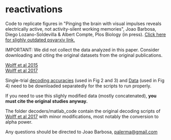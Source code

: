 # reactivations

Code to replicate figures in "Pinging the brain with visual impulses reveals electrically active, not activity-silent working memories", Joao Barbosa, Diego Lozano-Soldevilla & Albert Compte, Plos Biology (in press). [Click here for slighly outdated psyarxiv link.](https://psyarxiv.com/qv6fu/) 

IMPORTANT: We did not collect the data analyzed in this paper. Consider downloading and citing the original datasets from the original publications.

[Wolff et al 2015](https://www.frontiersin.org/articles/10.3389/fnsys.2015.00123/full)  
[Wolff et al 2017](https://www.nature.com/articles/nn.4546)


Single-trial [decoding accuracies](https://www.dropbox.com/sh/4j0wkxqvmazk0xn/AABFMWk2Ef_O9BKLcAGjisGra?dl=0) (used in Fig 2 and 3) and [Data](https://www.dropbox.com/sh/hrjhfjivu5wkbre/AAD-8rNc-Vj2YL-3GsYB2Ui2a?dl=0) (used in Fig 4) need to be downloaded separatedly for the scripts to run properly. 

If you need to use this slighly modified data (mostly concatenated), **you must cite the original studies anyway.**


The folder decoders/matlab_code contain the original decoding scripts of [Wolff et al 2017](https://www.nature.com/articles/nn.4546)
 with minor modifications, most notably the conversion to alpha power.

Any questions should be directed to Joao Barbosa, palerma@gmail.com
